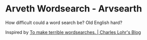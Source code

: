 # Arveth Wordsearch - Arvsearth

How difficult could a word search be? Old English hard?

Inspired by [To make terrible wordsearches. | Charles Lohr's Blog](http://cnlohr.blogspot.com/2014/02/to-make-terrible-wordsearches.html)
